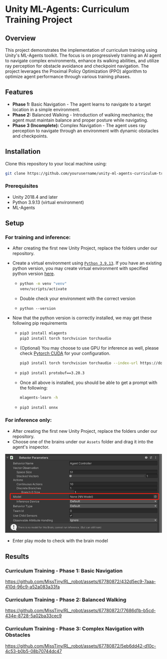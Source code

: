 # Unity ML-Agents: Curriculum Training Project

## Overview

This project demonstrates the implementation of curriculum training using Unity's ML-Agents toolkit. The focus is on progressively training an AI agent to navigate complex environments, enhance its walking abilities, and utilize ray perception for obstacle avoidance and checkpoint navigation. The project leverages the Proximal Policy Optimization (PPO) algorithm to optimize agent performance through various training phases.

## Features

- **Phase 1:** Basic Navigation - The agent learns to navigate to a target location in a simple environment.
- **Phase 2:** Balanced Walking - Introduction of walking mechanics; the agent must maintain balance and proper posture while navigating.
- **Phase 3 (Incomplete):** Complex Navigation - The agent uses ray perception to navigate through an environment with dynamic obstacles and checkpoints.

## Installation

Clone this repository to your local machine using:

```bash
git clone https://github.com/yourusername/unity-ml-agents-curriculum-training.git
```

### Prerequisites

- Unity 2018.4 and later
- Python 3.9.13 (virtual environment)
- ML-Agents

## Setup

### For training and inference:

* After creating the first new Unity Project, replace the folders under our repository.

* Create a virtual environment using [`Python 3.9.13`](https://www.python.org/downloads/release/python-3913/). If you have an existing python version, you may create virtual environment with specified python version [here](https://stackoverflow.com/questions/1534210/use-different-python-version-with-virtualenv).

  * ```bash
    python -m venv "venv"
    venv/scripts/activate
    ```

  * Double check your environment with the correct version

  * ```
    python --version

* Now that the python version is correctly installed, we may get these following pip requirements

  * ```bash
    pip3 install mlagents
    pip3 install torch torchvision torchaudio
    ```

  * (Optional) You may choose to use GPU for inference as well, please check [Pytorch CUDA](https://pytorch.org/get-started/locally/) for your configuration. 
    ```bash
    pip3 install torch torchvision torchaudio --index-url https://download.pytorch.org/whl/cu118
    ```

  * ```bash
    pip3 install protobuf==3.20.3
    ```

  * Once all above is installed, you should be able to get a prompt with the following:
    ```bash
    mlagents-learn -h
    ```

  * ```bash
    pip3 install onnx
    ```

### For inference only:

* After creating the first new Unity Project, replace the folders under our repository.
* Choose one of the brains under our `Assets` folder and drag it into the agent's inspector.

![image-20240429225950598](imgs/img01.png)

* Enter play mode to check with the brain model

## Results

### Curriculum Training - Phase 1: Basic Navigation

https://github.com/MissTiny/RL_robot/assets/67780872/432d5ec9-7aaa-410d-96c9-a52a083a33fa

### Curriculum Training - Phase 2: Balanced Walking

https://github.com/MissTiny/RL_robot/assets/67780872/77686d1b-b5cd-434e-8728-5a02ba33cec9

### Curriculum Training - Phase 3: Complex Navigation with Obstacles

https://github.com/MissTiny/RL_robot/assets/67780872/5eb6dd42-d10c-4c53-b0b5-08b70744dc47

